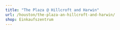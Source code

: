 ```yaml
---
title: "The Plaza @ Hillcroft and Harwin"
url: /houston/the-plaza-an-hillcroft-and-harwin/
shop: Einkaufszentrum
---
```

